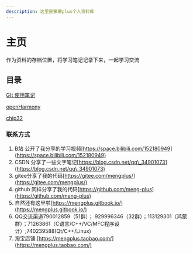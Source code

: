 ```yaml
---
description: 这里是蒙蒙plus个人资料库
---
```


# 主页

作为资料的存档位置，将学习笔记记录下来，一起学习交流

## 目录

[GIt 使用笔记](http://127.0.0.1:5000/o/q6FNRAxYGjEIhDa4zB2z/s/ahDJwy7dgULokGlxx6aM/ "mention")

[openHarmony](http://127.0.0.1:5000/o/q6FNRAxYGjEIhDa4zB2z/s/5b3dRwpneIUvPLStT9F8/ "mention")

[chip32](http://127.0.0.1:5000/o/q6FNRAxYGjEIhDa4zB2z/s/Opxlu6CRuXbyMx5QlHvo/ "mention")



### 联系方式

1. B站 公开了我分享的学习视频[https://space.bilibili.com/152180949](https://space.bilibili.com/152180949)
2. CSDN 分享了一些文字笔记[https://blog.csdn.net/qq\_34901073](https://blog.csdn.net/qq\_34901073)
3. gitee分享了我的代码[https://gitee.com/mengplus/](https://gitee.com/mengplus/)
4. github 同样分享了我的代码[https://github.com/meng-plus](https://github.com/meng-plus)
5. 自然还有这里啦[https://mengplus.gitbook.io/](https://mengplus.gitbook.io/)
6. QQ交流渠道790012859（51群）； 929996346（32群）；113129301（鸿蒙群）；71263861（C语言/C++/VC/MFC程序设计）;740239588(Qt/C++/Linux)
7. 淘宝店铺:[https://mengplus.taobao.com/](https://mengplus.taobao.com/)
